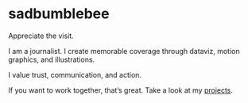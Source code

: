 <div class="content">

# sadbumblebee

Appreciate the visit.

I am a journalist. I create memorable coverage through dataviz, motion graphics, and illustrations.

I value trust, communication, and action.

If you want to work together, that’s great. Take a look at my [projects](/projects).

</div>
